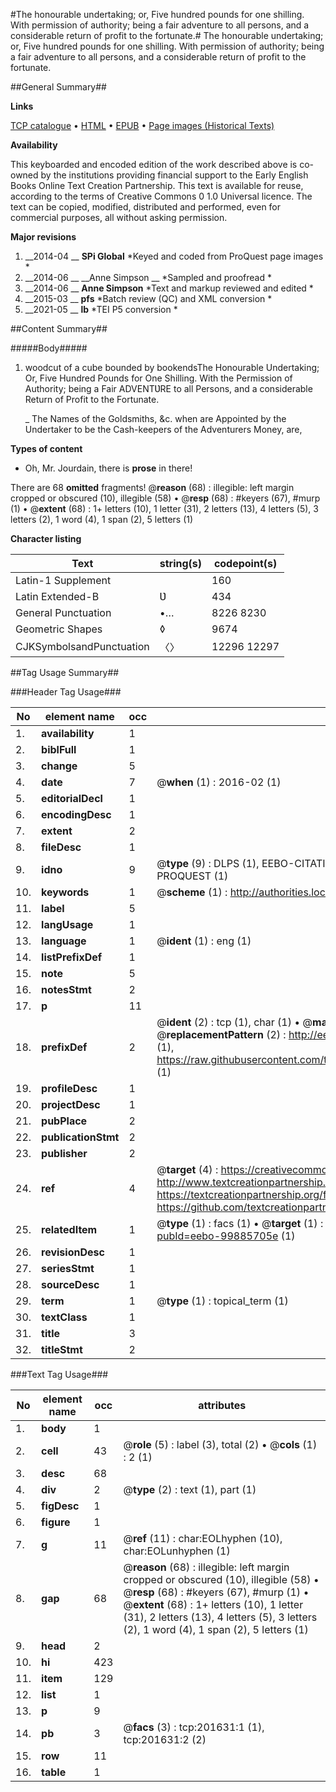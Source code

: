 #The honourable undertaking; or, Five hundred pounds for one shilling. With permission of authority; being a fair adventure to all persons, and a considerable return of profit to the fortunate.#
The honourable undertaking; or, Five hundred pounds for one shilling. With permission of authority; being a fair adventure to all persons, and a considerable return of profit to the fortunate.

##General Summary##

**Links**

[TCP catalogue](http://www.ota.ox.ac.uk/tcp/)  • 
[HTML](http://tei.it.ox.ac.uk/tcp/Texts-HTML/free/B24/B24276.html)  • 
[EPUB](http://tei.it.ox.ac.uk/tcp/Texts-EPUB/free/B24/B24276.epub) • 
[Page images (Historical Texts)](https://historicaltexts.jisc.ac.uk/eebo-99885705e)

**Availability**

This keyboarded and encoded edition of the work described above is co-owned by the
    institutions providing financial support to the Early English Books Online Text Creation
    Partnership. This text is available for reuse, according to the terms of  Creative Commons 0 1.0 Universal
    licence. The text can be copied, modified, distributed and performed, even for commercial
    purposes, all without asking permission.

**Major revisions**

1. __2014-04 __ __SPi Global__ *Keyed and coded from ProQuest page images *
1. __2014-06 __ __Anne Simpson __ *Sampled and proofread *
1. __2014-06 __ __Anne Simpson__ *Text and markup reviewed and edited *
1. __2015-03 __ __pfs__ *Batch review (QC) and XML conversion *
1. __2021-05 __ __lb__ *TEI P5 conversion *

##Content Summary##

#####Body#####

1. woodcut of a cube bounded by bookendsThe Honourable Undertaking; Or, Five Hundred Pounds for One Shilling. With the Permission of Authority; being a Fair ADVENTƲRE to all Persons, and a considerable Return of Profit to the Fortunate.

    _ The Names of the Goldsmiths, &c. when are Appointed by the Undertaker to be the Cash-keepers of the Adventurers Money, are,

**Types of content**

  * Oh, Mr. Jourdain, there is **prose** in there!

There are 68 **omitted** fragments! 
 @__reason__ (68) : illegible: left margin cropped or obscured (10), illegible (58)  •  @__resp__ (68) : #keyers (67), #murp (1)  •  @__extent__ (68) : 1+ letters (10), 1 letter (31), 2 letters (13), 4 letters (5), 3 letters (2), 1 word (4), 1 span (2), 5 letters (1)

**Character listing**


|Text|string(s)|codepoint(s)|
|---|---|---|
|Latin-1 Supplement| |160|
|Latin Extended-B|Ʋ|434|
|General Punctuation|•…|8226 8230|
|Geometric Shapes|◊|9674|
|CJKSymbolsandPunctuation|〈〉|12296 12297|

##Tag Usage Summary##

###Header Tag Usage###

|No|element name|occ|attributes|
|---|---|---|---|
|1.|__availability__|1||
|2.|__biblFull__|1||
|3.|__change__|5||
|4.|__date__|7| @__when__ (1) : 2016-02 (1)|
|5.|__editorialDecl__|1||
|6.|__encodingDesc__|1||
|7.|__extent__|2||
|8.|__fileDesc__|1||
|9.|__idno__|9| @__type__ (9) : DLPS (1), EEBO-CITATION (1), VID (1), EEBO-PROQUEST (1), STC (4), PROQUEST (1)|
|10.|__keywords__|1| @__scheme__ (1) : http://authorities.loc.gov/ (1)|
|11.|__label__|5||
|12.|__langUsage__|1||
|13.|__language__|1| @__ident__ (1) : eng (1)|
|14.|__listPrefixDef__|1||
|15.|__note__|5||
|16.|__notesStmt__|2||
|17.|__p__|11||
|18.|__prefixDef__|2| @__ident__ (2) : tcp (1), char (1)  •  @__matchPattern__ (2) : ([0-9\-]+):([0-9IVX]+) (1), (.+) (1)  •  @__replacementPattern__ (2) : http://eebo.chadwyck.com/downloadtiff?vid=$1&page=$2 (1), https://raw.githubusercontent.com/textcreationpartnership/Texts/master/tcpchars.xml#$1 (1)|
|19.|__profileDesc__|1||
|20.|__projectDesc__|1||
|21.|__pubPlace__|2||
|22.|__publicationStmt__|2||
|23.|__publisher__|2||
|24.|__ref__|4| @__target__ (4) : https://creativecommons.org/publicdomain/zero/1.0/ (1), http://www.textcreationpartnership.org/docs/. (1), https://textcreationpartnership.org/faq/#faq05 (1), https://github.com/textcreationpartnership (1)|
|25.|__relatedItem__|1| @__type__ (1) : facs (1)  •  @__target__ (1) : https://data.historicaltexts.jisc.ac.uk/view?pubId=eebo-99885705e (1)|
|26.|__revisionDesc__|1||
|27.|__seriesStmt__|1||
|28.|__sourceDesc__|1||
|29.|__term__|1| @__type__ (1) : topical_term (1)|
|30.|__textClass__|1||
|31.|__title__|3||
|32.|__titleStmt__|2||


###Text Tag Usage###

|No|element name|occ|attributes|
|---|---|---|---|
|1.|__body__|1||
|2.|__cell__|43| @__role__ (5) : label (3), total (2)  •  @__cols__ (1) : 2 (1)|
|3.|__desc__|68||
|4.|__div__|2| @__type__ (2) : text (1), part (1)|
|5.|__figDesc__|1||
|6.|__figure__|1||
|7.|__g__|11| @__ref__ (11) : char:EOLhyphen (10), char:EOLunhyphen (1)|
|8.|__gap__|68| @__reason__ (68) : illegible: left margin cropped or obscured (10), illegible (58)  •  @__resp__ (68) : #keyers (67), #murp (1)  •  @__extent__ (68) : 1+ letters (10), 1 letter (31), 2 letters (13), 4 letters (5), 3 letters (2), 1 word (4), 1 span (2), 5 letters (1)|
|9.|__head__|2||
|10.|__hi__|423||
|11.|__item__|129||
|12.|__list__|1||
|13.|__p__|9||
|14.|__pb__|3| @__facs__ (3) : tcp:201631:1 (1), tcp:201631:2 (2)|
|15.|__row__|11||
|16.|__table__|1||
